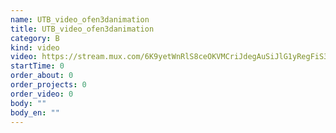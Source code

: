 ```yaml
---
name: UTB_video_ofen3danimation
title: UTB_video_ofen3danimation
category: B
kind: video
video: https://stream.mux.com/6K9yetWnRlS8ceOKVMCriJdegAuSiJlG1yRegFiS3500.m3u8
startTime: 0
order_about: 0
order_projects: 0
order_video: 0
body: ""
body_en: ""
---
```

